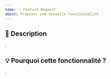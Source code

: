 ```yaml
---
name: ✨ Feature Request
about: Proposer une nouvelle fonctionnalité
---
```


## 📌 Description

.

## 💡 Pourquoi cette fonctionnalité ?

.

